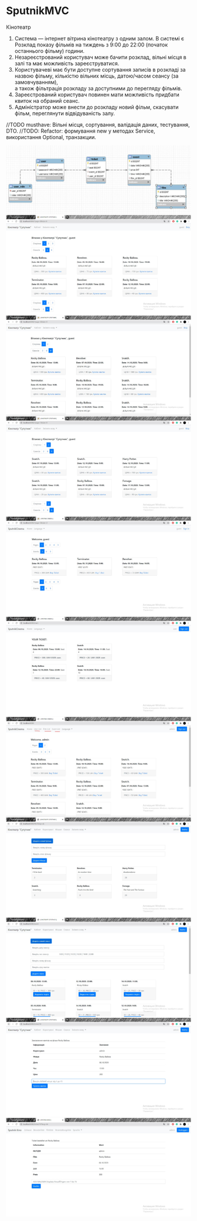 # SputnikMVC
Кінотеатр
1. Система — інтернет вітрина кінотеатру з одним залом. В системі є Розклад показу фільмів на тиждень з 9:00 до 22:00 (початок останнього фільму) години.
2. Незареєстрований користувач може бачити розклад, вільні місця в залі та має можливість зареєструватися.
3. Користувачеві має бути доступне сортування записів в розкладі за назвою фільму, кількістю вільних місць,  датою/часом сеансу (за замовчуванням),  
      а також фільтрація розкладу за доступними до перегляду фільмів.
4. Зареєстрований користувач повинен мати можливість придбати квиток на обраний сеанс.
5. Адміністратор може внести до розкладу новий фільм, скасувати фільм, переглянути відвідуваність залу.

//TODO musthave: Вільні місця, сортування, валідація даних, тестування, DTO.
//TODO: Refactor: формування new у методах Service, використання Optional, транзакции.

![alt text](https://github.com/brmdm/SputnikMVC/blob/master/0.JPG)
![alt text](https://github.com/brmdm/SputnikMVC/blob/master/1.JPG)
![alt text](https://github.com/brmdm/SputnikMVC/blob/master/2.JPG)
![alt text](https://github.com/brmdm/SputnikMVC/blob/master/3.JPG)
![alt text](https://github.com/brmdm/SputnikMVC/blob/master/4.JPG)
![alt text](https://github.com/brmdm/SputnikMVC/blob/master/5.JPG)
![alt text](https://github.com/brmdm/SputnikMVC/blob/master/6.JPG)
![alt text](https://github.com/brmdm/SputnikMVC/blob/master/7.JPG)
![alt text](https://github.com/brmdm/SputnikMVC/blob/master/8.JPG)
![alt text](https://github.com/brmdm/SputnikMVC/blob/master/9.JPG)
![alt text](https://github.com/brmdm/SputnikMVC/blob/master/10.JPG)

